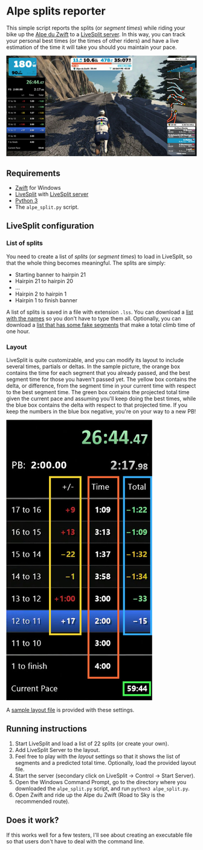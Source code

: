 # Alpe splits reporter

This simple script reports the splits (or *segment times*) while riding your
bike up the [Alpe du Zwift](https://www.zwift.com/news/5753-climb-alpe-du-zwift)
to a [LiveSplit server](https://github.com/LiveSplit/LiveSplit.Server). In this
way, you can track your personal best times (or the times of other riders) and
have a live estimation of the time it will take you should you maintain your
pace.

![Screenshot of the Alpe Split at work](./img/alpe_split.jpg)

## Requirements

* [Zwift](https://www.zwift.com/download) for Windows
* [LiveSplit]() with [LiveSplit
server](https://github.com/LiveSplit/LiveSplit.Server)
* [Python 3](https://www.python.org/downloads/windows/)
* The `alpe_split.py` script.

## LiveSplit configuration

### List of splits

You need to create a list of *splits* (or *segment times*) to load in LiveSplit,
so that the whole thing becomes meaningful. The splits are simply:

* Starting banner to hairpin 21
* Hairpin 21 to hairpin 20
* ...
* Hairpin 2 to hairpin 1
* Hairpin 1 to finish banner

A list of splits is saved in a file with extension `.lss`. You can download a
[list with the
names](https://raw.githubusercontent.com/janoma/alpe_split/main/Alpe_segments.lss)
so you don't have to type them all. Optionally, you can download a [list that
has some fake
segments](https://raw.githubusercontent.com/janoma/alpe_split/main/Alpe_one_hour.lss)
that make a total climb time of one hour.

### Layout

LiveSplit is quite customizable, and you can modify its layout to include
several times, partials or deltas. In the sample picture, the orange box
contains the time for each segment that you already passed, and the best segment
time for those you haven't passed yet. The yellow box contains the delta, or
difference, from the segment time in your current time with respect to the best
segment time. The green box contains the projected total time given the current
pace and assuming you'll keep doing the best times, while the blue box contains
the delta with respect to that projected time. If you keep the numbers in the
blue box negative, you're on your way to a new PB!

![](./img/alpe_split_data.jpg)

A [sample layout
file](https://raw.githubusercontent.com/janoma/alpe_split/main/LiveSplit_layout.lsl)
is provided with these settings.

## Running instructions

1. Start LiveSplit and load a list of 22 splits (or create your own).
1. Add LiveSplit Server to the layout.
1. Feel free to play with the *layout* settings so that it shows the list of
segments and a predicted total time. Optionally, load the provided layout file.
1. Start the server (secondary click on LiveSplit -> Control -> Start Server).
1. Open the Windows Command Prompt, go to the directory where you downloaded the
`alpe_split.py` script, and run `python3 alpe_split.py`.
1. Open Zwift and ride up the Alpe du Zwift (Road to Sky is the recommended route).

## Does it work?

If this works well for a few testers, I'll see about creating an executable file
so that users don't have to deal with the command line.
